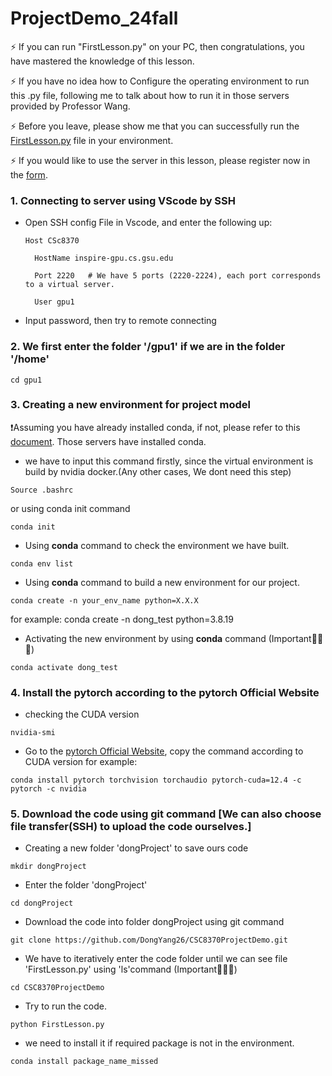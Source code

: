 # ProjectDemo_24fall

⚡ If you can run "FirstLesson.py" on your PC, then congratulations, you have mastered the knowledge of this lesson.

⚡ If you have no idea how to Configure the operating environment to run this .py file,
following me to talk about how to run it in those servers provided by Professor Wang.

⚡ Before you leave, please show me that you can successfully run the [FirstLesson.py](https://github.com/DongYang26/CSC8370ProjectDemo/blob/main/FirstLesson.py) file in your environment.

⚡ If you would like to use the server in this lesson, please register now in the [form](https://docs.google.com/spreadsheets/d/1WYS-VxcrPQoU8dC_G4ycknN3thgoKp5cSDy71u_1vGw/edit?usp=sharing).
### 1. Connecting to server using VScode by SSH
* Open SSH config File in Vscode, and enter the following up:

      Host CSc8370
  
        HostName inspire-gpu.cs.gsu.edu
  
        Port 2220   # We have 5 ports (2220-2224), each port corresponds to a virtual server.
  
        User gpu1

* Input password, then try to remote connecting

### 2. We first enter the folder '/gpu1' if we are in the folder '/home'
    cd gpu1

### 3. Creating a new environment for project model

❗️Assuming you have already installed conda, if not, please refer to this [document](https://github.com/DongYang26/CSC8370ProjectDemo/blob/main/Preparation.md). Those servers have installed conda.
* we have to input this command firstly, since the virtual environment is build by nvidia docker.(Any other cases, We dont need this step)
```
Source .bashrc
```
or using conda init command
```
conda init
```
* Using **conda** command to check the environment we have built.
```
conda env list
```
* Using **conda** command to build a new environment for our project.
```
conda create -n your_env_name python=X.X.X
```
for example: conda create -n dong_test python=3.8.19
* Activating the new environment by using **conda** command (Important🌟🌟🌟)
```
conda activate dong_test
```

### 4. Install the pytorch according to the pytorch Official Website
* checking the CUDA version
```
nvidia-smi
```
* Go to the [pytorch Official Website](https://pytorch.org/get-started/locally/), copy the command according to CUDA version
for example:
```
conda install pytorch torchvision torchaudio pytorch-cuda=12.4 -c pytorch -c nvidia
```

### 5. Download the code using git command [We can also choose file transfer(SSH) to upload the code ourselves.]

* Creating a new folder 'dongProject' to save ours code
```
mkdir dongProject
```
* Enter the folder 'dongProject'
```
cd dongProject
```
* Download the code into folder dongProject using git command
```
git clone https://github.com/DongYang26/CSC8370ProjectDemo.git
```
* We have to iteratively enter the code folder until we can see file 'FirstLesson.py' using 'ls'command (Important🌟🌟🌟)
```
cd CSC8370ProjectDemo
```
* Try to run the code.
```
python FirstLesson.py
```
* we need to install it if required package is not in the environment.
```
conda install package_name_missed
```

